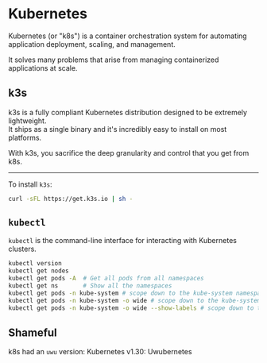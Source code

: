 # Kubernetes
Kubernetes (or "k8s") is a container orchestration system for automating application 
deployment, scaling, and management.

It solves many problems that arise from managing containerized applications at scale.  


## k3s
k3s is a fully compliant Kubernetes distribution designed to be extremely lightweight.  
It ships as a single binary and it's incredibly easy to install on most platforms.  

With k3s, you sacrifice the deep granularity and control that you get from k8s.  

---

To install `k3s`:
```bash
curl -sFL https://get.k3s.io | sh -
```


## `kubectl`
`kubectl` is the command-line interface for interacting with Kubernetes clusters.  

```bash
kubectl version
kubectl get nodes
kubectl get pods -A  # Get all pods from all namespaces
kubectl get ns       # Show all the namespaces
kubectl get pods -n kube-system # scope down to the kube-system namespace
kubectl get pods -n kube-system -o wide # scope down to the kube-system namespace
kubectl get pods -n kube-system -o wide --show-labels # scope down to the kube-system namespace
```


## Shameful 
k8s had an `uwu` version: Kubernetes v1.30: Uwubernetes

